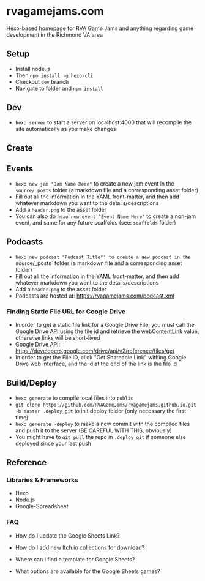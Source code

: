 # rvagamejams.com
Hexo-based homepage for RVA Game Jams and anything regarding game development in the Richmond VA area

## Setup
- Install node.js
- Then `npm install -g hexo-cli`
- Checkout `dev` branch
- Navigate to folder and `npm install`

## Dev
- `hexo server` to start a server on localhost:4000 that will recompile the site automatically as you make changes

## Create

## Events
- `hexo new jam "Jam Name Here"` to create a new jam event in the `source/_posts` folder (a markdown file and a corresponding asset folder)
- Fill out all the information in the YAML front-matter, and then add whatever markdown you want to the details/descriptions
- Add a `header.png` to the asset folder
- You can also do `hexo new event "Event Name Here"` to create a non-jam event, and same for any future scaffolds (see: `scaffolds` folder)

## Podcasts
- `hexo new podcast "Podcast Title"' to create a new podcast in the `source/_posts` folder (a markdown file and a corresponding asset folder)
- Fill out all the information in the YAML front-matter, and then add whatever markdown you want to the details/descriptions
- Add a `header.png` to the asset folder
- Podcasts are hosted at: https://rvagamejams.com/podcast.xml

### Finding Static File URL for Google Drive
- In order to get a static file link for a Google Drive File, you must call the Google Drive API using the file id and retrieve the webContentLink value, otherwise links will be short-lived
- Google Drive API: https://developers.google.com/drive/api/v2/reference/files/get
- In order to get the File ID, click "Get Shareable Link" withing Google Drive web interface, and the id at the end of the link is the file id

## Build/Deploy
- `hexo generate` to compile local files into `public`
- `git clone https://github.com/RVAGameJams/rvagamejams.github.io.git -b master .deploy_git` to init deploy folder (only necessary the first time)
- `hexo generate -deploy` to make a new commit with the compiled files and push it to the server (BE CAREFUL WITH THIS, obviously)
- You might have to `git pull` the repo in `.deploy_git` if someone else deployed since your last push

## Reference
### Libraries & Frameworks
- Hexo
- Node.js
- Google-Spreadsheet


### FAQ
- How do I update the Google Sheets Link?

- How do I add new Itch.io collections for download?

- Where can I find a template for Google Sheets?

- What options are available for the Google Sheets games?

